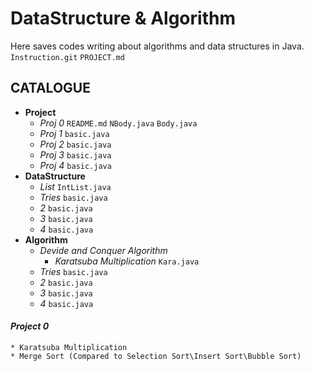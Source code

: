 # DataStructure & Algorithm
Here saves codes writing about algorithms and data structures in Java.  
`Instruction.git` `PROJECT.md`

## CATALOGUE
* **Project**
   * *Proj 0* `README.md` `NBody.java` `Body.java`
   * *Proj 1* `basic.java`
   * *Proj 2* `basic.java`
   * *Proj 3* `basic.java`
   * *Proj 4* `basic.java`
* **DataStructure**
   * *List* `IntList.java`
   * *Tries* `basic.java`
   * *2* `basic.java`
   * *3* `basic.java`
   * *4* `basic.java`
* **Algorithm**
   * *Devide and Conquer Algorithm* 
      * *Karatsuba Multiplication* `Kara.java`
   * *Tries* `basic.java`
   * *2* `basic.java`
   * *3* `basic.java`
   * *4* `basic.java`

#### ***Project 0***
    * Karatsuba Multiplication
    * Merge Sort (Compared to Selection Sort\Insert Sort\Bubble Sort)
